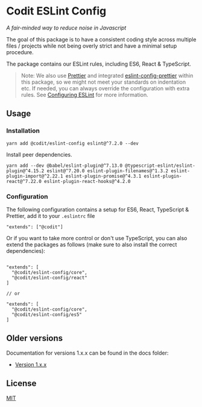 # Codit ESLint Config

_A fair-minded way to reduce noise in Javascript_

The goal of this package is to have a consistent coding style across multiple files / projects while not being overly strict and have a minimal setup procedure.

The package contains our ESLint rules, including ES6, React & TypeScript.

> Note: We also use [Prettier](https://github.com/prettier/prettier) and integrated [eslint-config-prettier](https://github.com/prettier/eslint-config-prettier) within this package, so we might not meet your standards on indentation etc. If needed, you can always override the configuration with extra rules. See [Configuring ESLint](https://eslint.org/docs/user-guide/configuring) for more information.

## Usage

### Installation

```
yarn add @codit/eslint-config eslint@^7.2.0 --dev
```

Install peer dependencies.

```
yarn add --dev @babel/eslint-plugin@^7.13.0 @typescript-eslint/eslint-plugin@^4.15.2 eslint@^7.20.0 eslint-plugin-filenames@^1.3.2 eslint-plugin-import@^2.22.1 eslint-plugin-promise@^4.3.1 eslint-plugin-react@^7.22.0 eslint-plugin-react-hooks@^4.2.0
```

### Configuration

The following configuration contains a setup for ES6, React, TypeScript & Prettier, add it to your `.eslintrc` file

```
"extends": ["@codit"]
```

Or if you want to take more control or don't use TypeScript, you can also extend the packages as follows (make sure to also install the correct dependencies):

```

"extends": [
  "@codit/eslint-config/core",
  "@codit/eslint-config/react"
]

// or

"extends": [
  "@codit/eslint-config/core",
  "@codit/eslint-config/es5"
]
```

## Older versions

Documentation for versions 1.x.x can be found in the docs folder:

- [Version 1.x.x](./docs/version-1.x.x.md)

## License

[MIT](LICENSE)
